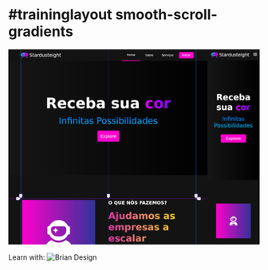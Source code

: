 # #traininglayout smooth-scroll-gradients

![demo](demo.png)

Learn with: ![Brian Design](https://github.com/briancodex)
